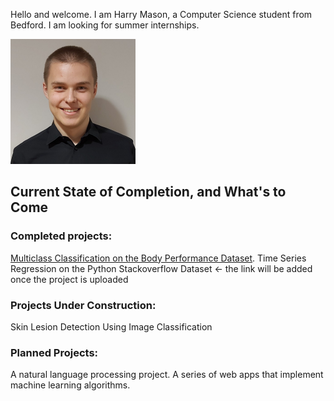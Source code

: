 Hello and welcome. I am Harry Mason, a Computer Science student from Bedford. I am looking for summer internships.

<img src="images/profilePhoto.jpeg" width="200" height="200" />

## Current State of Completion, and What's to Come

### Completed projects:
[Multiclass Classification on the Body Performance Dataset]([https://www.fast.ai](https://themasonator.github.io/2022/01/14/Body_Performance.html)).
Time Series Regression on the Python Stackoverflow Dataset <- the link will be added once the project is uploaded

### Projects Under Construction:

Skin Lesion Detection Using Image Classification

### Planned Projects:

A natural language processing project.
A series of web apps that implement machine learning algorithms.
